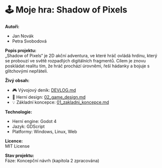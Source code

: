 # 🕹️ Moje hra: Shadow of Pixels

**Autoři:**  
- Jan Novák  
- Petra Svobodová  

**Popis projektu:**  
„Shadow of Pixels“ je 2D akční adventura, ve které hráč ovládá hrdinu, který se probouzí ve světě rozpadlých digitálních fragmentů. Cílem je znovu poskládat realitu tím, že hráč prochází úrovněmi, řeší hádanky a bojuje s glitchovými nepřáteli.

**Živý obsah:**  
- 🎮 Vývojový deník: [DEVLOG.md](DEVLOG.md)  
- 🧠 Herní design: [02_game_design.md](02_game_design.md)  
- 💡 Základní koncepce: [01_zakladni_koncepce.md](01_zakladni_koncepce.md)

**Technologie:**  
- Herní engine: Godot 4  
- Jazyk: GDScript  
- Platformy: Windows, Linux, Web  

**Licence:**  
MIT License

**Stav projektu:**  
Fáze: Koncepční návrh (kapitola 2 zpracována)
